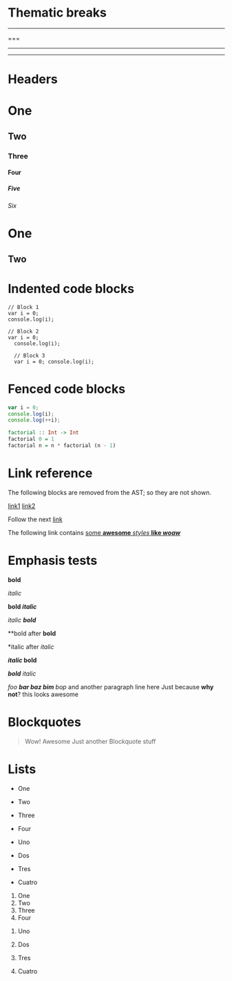 # Thematic breaks

---
===
_  __ _ _ _
** ** **

Headers
====

# One
## Two
### Three
#### Four
##### Five
###### Six

One
====
Two
----

# Indented code blocks

    // Block 1
    var i = 0;
    console.log(i);

    // Block 2
    var i = 0;
      console.log(i);

      // Block 3
      var i = 0; console.log(i);

# Fenced code blocks

```javascript
var i = 0;
console.log(i);
console.log(++i);
```

   ```haskell
   factorial :: Int -> Int
   factorial 0 = 1
   factorial n = n * factorial (n - 1)
   ```

# Link reference
The following blocks are removed from the AST; so they are not shown.

[link1](www.google.com)
[link2](www.google.com 'Google')

Follow the next [link](#next-section)

The following link contains [some **awesome** *styles* __like _woaw___](www.stylish.com "Stylish")

# Emphasis tests

**bold**

*italic*

**bold *italic***

*italic **bold***

**bold after **bold**

*italic after *italic*

***italic* bold**

***bold** italic*

*foo **bar *baz* bim** bop*
and another paragraph line here
Just because **why not**? this looks awesome

# Blockquotes

> Wow!
Awesome
Just another
Blockquote stuff

# Lists

* One
* Two
* Three
* Four


* Uno

* Dos

* Tres

* Cuatro


1. One
2. Two
3. Three
4. Four


1) Uno

2) Dos

3) Tres

4) Cuatro

